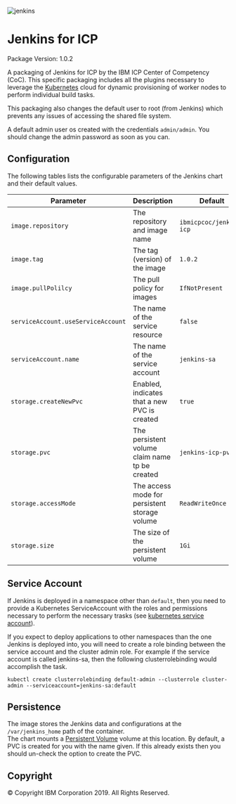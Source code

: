 ![jenkins](https://ibm-icp-coc.github.io/charts/repo/stable/jenkins.png "Jenkins logo")
# Jenkins for ICP

Package Version: 1.0.2

A packaging of Jenkins for ICP by the IBM ICP Center of Competency (CoC).  This specific packaging includes all 
the plugins necessary to leverage the [Kubernetes](https://wiki.jenkins.io/display/JENKINS/Kubernetes+Plugin) 
cloud for dynamic provisioning of worker nodes to perform individual build tasks.

This packaging also changes the default user to root (from Jenkins) which prevents any issues of accessing 
the shared file system.

A default admin user os created with the credentials `admin/admin`.  You should change the admin password 
as soon as you can.
  
## Configuration

The following tables lists the configurable parameters of the Jenkins chart and their default values.


|         Parameter                  |                       Description                       |           Default            |
|------------------------------------|---------------------------------------------------------|------------------------------|
| `image.repository`                 | The repository and image name                           | `ibmicpcoc/jenkins-icp`      |
| `image.tag`                        | The tag (version) of the image                          | `1.0.2`                      |
| `image.pullPolilcy`                | The pull policy for images                              | `IfNotPresent`               |
| `serviceAccount.useServiceAccount` | The name of the service resource                        | `false`                      |
| `serviceAccount.name`              | The name of the service account                         | `jenkins-sa`                 |
| `storage.createNewPvc`             | Enabled, indicates that a new PVC is created            | `true`                       |
| `storage.pvc`                      | The persistent volume claim name tp be created          | `jenkins-icp-pvc`            |
| `storage.accessMode`               | The access mode for persistent storage volume           | `ReadWriteOnce`              |
| `storage.size`                     | The size of the persistent volume                       | `1Gi`                        |

## Service Account

If Jenkins is deployed in a namespace other than `default`, then you need to provide a Kubernetes ServiceAccount 
with the roles and permissions necessary to perform the necessary trasks (see 
[kubernetes service account](https://github.com/jenkinsci/kubernetes-plugin/blob/master/src/main/kubernetes/service-account.yml)).

If you expect to deploy applications to other namespaces than the one Jenkins is deployed into, you will need
to create a role binding between the service account and the cluster admin role. For example if the service account 
is called jenkins-sa, then the following clusterrolebinding would accomplish the task.

```
kubectl create clusterrolebinding default-admin --clusterrole cluster-admin --serviceaccount=jenkins-sa:default
```


## Persistence

The image stores the Jenkins data and configurations at the `/var/jenkins_home` path of the container.  
The chart mounts a [Persistent Volume](kubernetes.io/docs/user-guide/persistent-volumes/) volume at this 
location. By default, a PVC is created for you with the name given.  If this already exists then you 
should un-check the option to create the PVC.


## Copyright
© Copyright IBM Corporation 2019. All Rights Reserved.